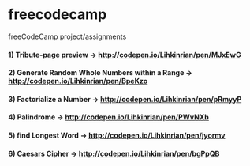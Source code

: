 # freecodecamp
freeCodeCamp project/assignments

#### 1) Tribute-page preview -> http://codepen.io/Lihkinrian/pen/MJxEwG 
#### 2) Generate Random Whole Numbers within a Range -> http://codepen.io/Lihkinrian/pen/BpeKzo
#### 3) Factorialize a Number -> http://codepen.io/Lihkinrian/pen/pRmyyP
#### 4) Palindrome -> http://codepen.io/Lihkinrian/pen/PWvNXb
#### 5) find Longest Word -> http://codepen.io/Lihkinrian/pen/jyormv
#### 6) Caesars Cipher -> http://codepen.io/Lihkinrian/pen/bgPpQB
